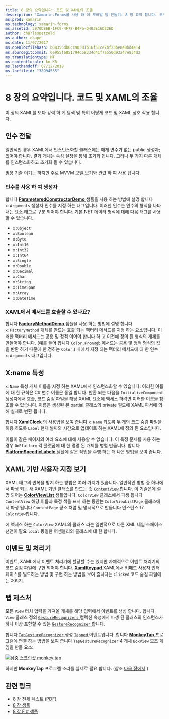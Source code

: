 ```yaml
---
title: 8 장의 요약입니다. 코드 및 XAML의 조율
description: 'Xamarin.Forms를 사용 하 여 모바일 앱 만들기: 8 장 요약 합니다. 코드 및 XAML의 조율'
ms.prod: xamarin
ms.technology: xamarin-forms
ms.assetid: 5970DEEB-1FC9-4F78-B4F6-D403E16D22ED
author: charlespetzold
ms.author: chape
ms.date: 11/07/2017
ms.openlocfilehash: b08355db6cc90381b16f51ce7bf23be8e8bd4e14
ms.sourcegitcommit: 6e955f6851794d58334d41f7a550d93a47e834d2
ms.translationtype: MT
ms.contentlocale: ko-KR
ms.lasthandoff: 07/12/2018
ms.locfileid: "38994535"
---
```

# <a name="summary-of-chapter-8-code-and-xaml-in-harmony"></a>8 장의 요약입니다. 코드 및 XAML의 조율

이 장의 XAML를 보다 강력 하 게 탐색 및 특히 어떻게 코드 및 XAML 상호 작용 합니다.

## <a name="passing-arguments"></a>인수 전달

일반적인 경우 XAML에서 인스턴스화할 클래스에는 매개 변수가 없는 public 생성자; 있어야 합니다. 결과 개체는 속성 설정을 통해 초기화 됩니다. 그러나 두 가지 다른 개체를 인스턴스화하고 초기화 될 수 있습니다.

범용 기술 이기는 하지만 주로 MVVM 모델 보기와 관련 하 여 사용 됩니다.

### <a name="constructors-with-arguments"></a>인수를 사용 하 여 생성자

합니다 [ **ParameteredConstructorDemo** ](https://github.com/xamarin/xamarin-forms-book-samples/tree/master/Chapter08/ParameteredConstructorDemo) 샘플을 사용 하는 방법에 설명 합니다 `x:Arguments` 생성자 인수를 지정 하는 태그입니다. 이러한 인수는 인수의 형식을 나타내는 요소 태그로 구분 되어야 합니다. 기본.NET 데이터 형식에 대해 다음 태그를 사용할 수 있습니다.

- `x:Object`
- `x:Boolean`
- `x:Byte`
- `x:Int16`
- `x:Int32`
- `x:Int64`
- `x:Single`
- `x:Double`
- `x:Decimal`
- `x:Char`
- `x:String`
- `x:TimeSpan`
- `x:Array`
- `x:DateTime`

### <a name="can-i-call-methods-from-xaml"></a>XAML에서 메서드를 호출할 수 있나요?

합니다 [ **FactoryMethodDemo** ](https://github.com/xamarin/xamarin-forms-book-samples/tree/master/Chapter08/FactoryMethodDemo) 샘플을 사용 하는 방법에 설명 합니다 `x:FactoryMethod` 개체를 만드는 호출 되는 팩터리 메서드를 지정 하는 요소입니다. 이러한 팩터리 메서드는 공용 및 정적 이어야 합니다 하 고 이전에 정의 된 형식의 개체를 만들어야 합니다. (예를 들어 합니다 [ `Color.FromRgb` ](xref:Xamarin.Forms.Color.FromRgb(System.Double,System.Double,System.Double)) 메서드는 공용 및 정적 형식의 값을 반환 하기 때문에 한 정하는 `Color`.) 내에서 지정 되는 팩터리 메서드에 대 한 인수 `x:Arguments` 태그입니다.

## <a name="the-xname-attribute"></a>X:name 특성

`x:Name` 특성 개체 이름을 지정 하는 XAML에서 인스턴스화할 수 있습니다. 이러한 이름에 대 한 규칙은 C# 변수 이름은 동일 합니다. 반환 되는 다음을 `InitializeComponent` 생성자에서 호출, 코드 숨김 파일을 해당 XAML 요소에 액세스 하려면 이러한 이름을 참조할 수 있습니다. 이름은 생성된 된 partial 클래스의 private 필드에 XAML 파서에 의해 실제로 변환 됩니다.

합니다 [ **XamlClock** ](https://github.com/xamarin/xamarin-forms-book-samples/tree/master/Chapter08/XamlClock) 의 사용법을 보여 줍니다 `x:Name` 되도록 두 개의 코드 숨김 파일을 허용 하도록 `Label` 현재 날짜와 시간으로 업데이트 하는 XAML에 정의 된 요소입니다.

이름이 같은 페이지의 여러 요소에 대해 사용할 수 없습니다. 이 특정 문제를 사용 하는 경우 `OnPlatform` 각 플랫폼에 대 한 명명 된 개체를 병렬 만듭니다. 합니다 [ **PlatformSpecificLabele** ](https://github.com/xamarin/xamarin-forms-book-samples/tree/master/Chapter08/PlatformSpecificLabels) 샘플에 같은 작업을 수행 하는 더 나은 방법을 보여 줍니다.

## <a name="custom-xaml-based-views"></a>XAML 기반 사용자 지정 보기

XAML 태그의 반복을 방지 하는 방법은 여러 가지가 있습니다. 일반적인 방법 중 하나에서 파생 되는 새 XAML 기반 클래스를 만드는 것 [ `ContentView` ](xref:Xamarin.Forms.ContentView)합니다. 이 기술은에 설명 되어는 [ **ColorViewList** ](https://github.com/xamarin/xamarin-forms-book-samples/tree/master/Chapter08/ColorViewList) 샘플입니다. `ColorView` 클래스에서 파생 됩니다 `ContentView` 해당 이름과 특정 색을 표시 하는 동안는 `ColorViewListPage` 클래스에서 파생 됩니다 `ContentPage` 평소 처럼 및 명시적으로 만듭니다 인스턴스 17 `ColorView`합니다.

에 액세스 하는 `ColorView` XAML의 클래스 라는 일반적으로 다른 XML 네임 스페이스 선언이 필요 `local` 동일한 어셈블리의 클래스에 대 한 합니다.

## <a name="events-and-handlers"></a>이벤트 및 처리기

이벤트, XAML에서 이벤트 처리기에 할당할 수는 있지만 자체적으로 이벤트 처리기의 코드 숨김 파일에 구현 되어야 합니다. [ **XamlKeypad** ](https://github.com/xamarin/xamarin-forms-book-samples/tree/master/Chapter08/XamlKeypad) XAML에서 키패드 사용자 인터페이스를 빌드하는 방법 및 구현 하는 방법을 보여 줍니다는 `Clicked` 코드 숨김 파일에는 처리기.

## <a name="tap-gestures"></a>탭 제스처

모든 `View` 터치 입력을 가져올 개체를 해당 입력에서 이벤트를 생성 합니다. 합니다 `View` 클래스 정의 [ `GestureRecognizers` ](xref:Xamarin.Forms.View.GestureRecognizers) 컬렉션 속성에서 파생 된 클래스의 인스턴스가 하나 이상 포함할 수 있는 [ `GestureRecognizer` ](xref:Xamarin.Forms.GestureRecognizer)합니다.

합니다 [ `TapGestureRecognizer` ](xref:Xamarin.Forms.TapGestureRecognizer) 생성 [ `Tapped` ](xref:Xamarin.Forms.TapGestureRecognizer.Tapped) 이벤트입니다. 합니다 [ **MonkeyTap** ](https://github.com/xamarin/xamarin-forms-book-samples/tree/master/Chapter08/MonkeyTap) 프로그램에 연결 하는 방법을 보여 줍니다 `TapGestureRecognizer` 4 개체 `BoxView` 모조 게임을 만들 요소:

[![삼중 스크린샷 monkey tap](images/ch08fg07-small.png "모조 게임")](images/ch08fg07-large.png#lightbox "모조 게임")

하지만 **MonkeyTap** 프로그램 소리를 실제로 필요 합니다. (참조 [다음 장에서](chapter09.md).)



## <a name="related-links"></a>관련 링크

- [8 장 전체 텍스트 (PDF)](https://download.xamarin.com/developer/xamarin-forms-book/XamarinFormsBook-Ch08-Apr2016.pdf)
- [8 장 샘플](https://github.com/xamarin/xamarin-forms-book-samples/tree/master/Chapter08)
- [8 장 F # 샘플](https://github.com/xamarin/xamarin-forms-book-samples/tree/master/Chapter08/FS/XamlKeypad)
